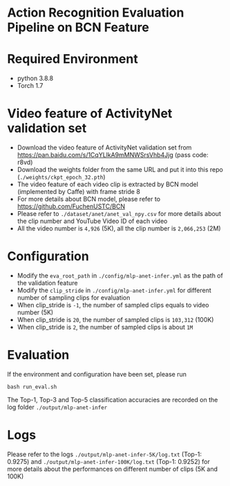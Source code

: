 # Action Recognition Evaluation Pipeline on BCN Feature


# Required Environment
- python 3.8.8
- Torch 1.7


# Video feature of ActivityNet validation set
- Download the video feature of ActivityNet validation set from https://pan.baidu.com/s/1CqYLlkA9mMNWSrsVhb4Jjg (pass code: r8vd) 
- Download the weights folder from the same URL and put it into this repo (`./weights/ckpt_epoch_32.pth`)
- The video feature of each video clip is extracted by BCN model (implemented by Caffe) with frame stride 8
- For more details about BCN model, please refer to https://github.com/FuchenUSTC/BCN
- Please refer to `./dataset/anet/anet_val_npy.csv` for more details about the clip number and YouTube Video ID of each video
- All the video number is `4,926` (5K), all the clip number is `2,066,253` (2M)


# Configuration
- Modify the `eva_root_path` in `./config/mlp-anet-infer.yml` as the path of the validation feature
- Modify the `clip_stride` in `./config/mlp-anet-infer.yml` for different number of sampling clips for evaluation
- When clip_stride is `-1`, the number of sampled clips equals to video number (5K)
- When clip_stride is `20`, the number of sampled clips is `103,312` (100K) 
- When clip_stride is `2`, the number of sampled clips is about `1M`


# Evaluation
If the environment and configuration have been set, please run
```
bash run_eval.sh
```
The Top-1, Top-3 and Top-5 classification accuracies are recorded on the log folder `./output/mlp-anet-infer`



# Logs
Please refer to the logs `./output/mlp-anet-infer-5K/log.txt` (Top-1: 0.9275) and `./output/mlp-anet-infer-100K/log.txt` (Top-1: 0.9252) for more details about the performances on different number of clips (5K and 100K)
